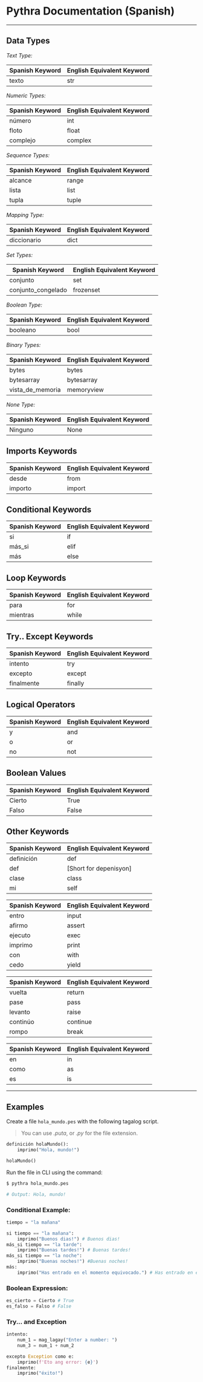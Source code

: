 # Pythra Documentation (Spanish)

---

## Data Types

_Text Type:_

| Spanish Keyword | English Equivalent Keyword |
| --------------- | -------------------------- |
| texto           | str                        |

_Numeric Types:_

| Spanish Keyword | English Equivalent Keyword |
| --------------- | -------------------------- |
| número          | int                        |
| floto           | float                      |
| complejo        | complex                    |

_Sequence Types:_

| Spanish Keyword | English Equivalent Keyword |
| --------------- | -------------------------- |
| alcance         | range                      |
| lista           | list                       |
| tupla           | tuple                      |

_Mapping Type:_

| Spanish Keyword | English Equivalent Keyword |
| --------------- | -------------------------- |
| diccionario     | dict                       |

_Set Types:_

| Spanish Keyword    | English Equivalent Keyword |
| ------------------ | -------------------------- |
| conjunto           | set                        |
| conjunto_congelado | frozenset                  |

_Boolean Type:_

| Spanish Keyword | English Equivalent Keyword |
| --------------- | -------------------------- |
| booleano        | bool                       |

_Binary Types:_

| Spanish Keyword  | English Equivalent Keyword |
| ---------------- | -------------------------- |
| bytes            | bytes                      |
| bytesarray       | bytesarray                 |
| vista_de_memoria | memoryview                 |

_None Type:_

| Spanish Keyword | English Equivalent Keyword |
| --------------- | -------------------------- |
| Ninguno         | None                       |

## Imports Keywords

| Spanish Keyword | English Equivalent Keyword |
| --------------- | -------------------------- |
| desde           | from                       |
| importo         | import                     |

## Conditional Keywords

| Spanish Keyword | English Equivalent Keyword |
| --------------- | -------------------------- |
| si              | if                         |
| más_si          | elif                       |
| más             | else                       |

## Loop Keywords

| Spanish Keyword | English Equivalent Keyword |
| --------------- | -------------------------- |
| para            | for                        |
| mientras        | while                      |

## Try.. Except Keywords

| Spanish Keyword | English Equivalent Keyword |
| --------------- | -------------------------- |
| intento         | try                        |
| excepto         | except                     |
| finalmente      | finally                    |

## Logical Operators

| Spanish Keyword | English Equivalent Keyword |
| --------------- | -------------------------- |
| y               | and                        |
| o               | or                         |
| no              | not                        |

## Boolean Values

| Spanish Keyword | English Equivalent Keyword |
| --------------- | -------------------------- |
| Cierto          | True                       |
| Falso           | False                      |

## Other Keywords

| Spanish Keyword | English Equivalent Keyword |
| --------------- | -------------------------- |
| definición      | def                        |
| def             | [Short for depenisyon]     |
| clase           | class                      |
| mi              | self                       |

| Spanish Keyword | English Equivalent Keyword |
| --------------- | -------------------------- |
| entro           | input                      |
| afirmo          | assert                     |
| ejecuto         | exec                       |
| imprimo         | print                      |
| con             | with                       |
| cedo            | yield                      |

| Spanish Keyword | English Equivalent Keyword |
| --------------- | -------------------------- |
| vuelta          | return                     |
| pase            | pass                       |
| levanto         | raise                      |
| continúo        | continue                   |
| rompo           | break                      |

| Spanish Keyword | English Equivalent Keyword |
| --------------- | -------------------------- |
| en              | in                         |
| como            | as                         |
| es              | is                         |

---

## Examples

Create a file `hola_mundo.pes` with the following tagalog script.

> You can use _.puta_, or _.py_ for the file extension.

```python
definición holaMundo():
	imprimo("Hola, mundo!")

holaMundo()
```

Run the file in CLI using the command:

```bash
$ pythra hola_mundo.pes

# Output: Hola, mundo!
```

### Conditional Example:

```python
tiempo = "la mañana"

si tiempo == "la mañana":
    imprimo("Buenos dias!") # Buenos dias!
más_si tiempo == "la tarde":
    imprimo("Buenas tardes!") # Buenas tardes!
más_si tiempo == "la noche":
    imprimo("Buenas noches!") #Buenas noches!
más:
    imprimo("Has entrado en el momento equivocado.") # Has entrado en el momento equivocado.
```

### Boolean Expression:

```python
es_cierto = Cierto # True
es_falso = Falso # False
```

### Try... and Exception

```python
intento:
    num_1 = mag_lagay("Enter a number: ")
    num_3 = num_1 + num_2

excepto Exception como e:
    imprimo(f'Eto ang error: {e}')
finalmente:
    imprimo("éxito!")
```
